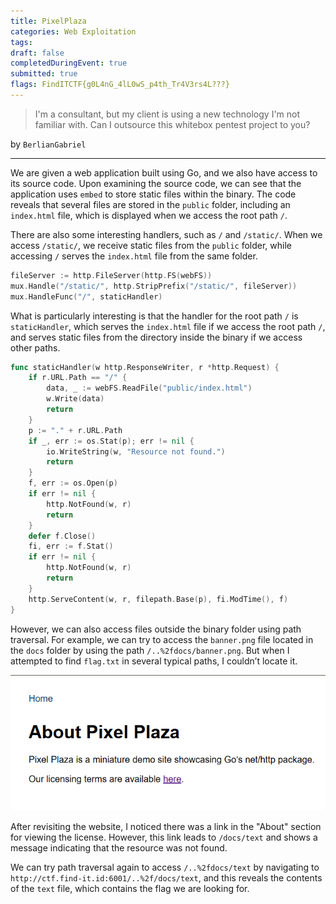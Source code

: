 ```yaml
---
title: PixelPlaza
categories: Web Exploitation
tags: 
draft: false
completedDuringEvent: true
submitted: true
flags: FindITCTF{g0L4nG_4lL0wS_p4th_Tr4V3rs4L???}
---
```

> I'm a consultant, but my client is using a new technology I'm not familiar with. Can I outsource this whitebox pentest project to you?

by `BerlianGabriel`

---

We are given a web application built using Go, and we also have access to its source code. Upon examining the source code, we can see that the application uses `embed` to store static files within the binary. The code reveals that several files are stored in the `public` folder, including an `index.html` file, which is displayed when we access the root path `/`.

There are also some interesting handlers, such as `/` and `/static/`. When we access `/static/`, we receive static files from the `public` folder, while accessing `/` serves the `index.html` file from the same folder.

```go
fileServer := http.FileServer(http.FS(webFS))
mux.Handle("/static/", http.StripPrefix("/static/", fileServer))
mux.HandleFunc("/", staticHandler)
```

What is particularly interesting is that the handler for the root path `/` is `staticHandler`, which serves the `index.html` file if we access the root path `/`, and serves static files from the directory inside the binary if we access other paths.

```go
func staticHandler(w http.ResponseWriter, r *http.Request) {
	if r.URL.Path == "/" {
		data, _ := webFS.ReadFile("public/index.html")
		w.Write(data)
		return
	}
	p := "." + r.URL.Path
	if _, err := os.Stat(p); err != nil {
		io.WriteString(w, "Resource not found.")
		return
	}
	f, err := os.Open(p)
	if err != nil {
		http.NotFound(w, r)
		return
	}
	defer f.Close()
	fi, err := f.Stat()
	if err != nil {
		http.NotFound(w, r)
		return
	}
	http.ServeContent(w, r, filepath.Base(p), fi.ModTime(), f)
}
```

However, we can also access files outside the binary folder using path traversal. For example, we can try to access the `banner.png` file located in the `docs` folder by using the path `/..%2fdocs/banner.png`. But when I attempted to find `flag.txt` in several typical paths, I couldn’t locate it.

![alt text](image.png)

After revisiting the website, I noticed there was a link in the "About" section for viewing the license. However, this link leads to `/docs/text` and shows a message indicating that the resource was not found.

We can try path traversal again to access `/..%2fdocs/text` by navigating to `http://ctf.find-it.id:6001/..%2f/docs/text`, and this reveals the contents of the `text` file, which contains the flag we are looking for.
